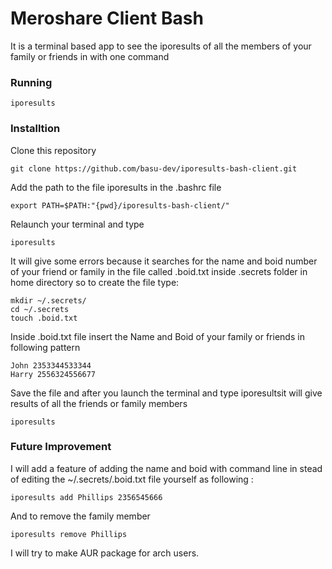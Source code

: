 # Meroshare Client Bash
It is a terminal based app to see the iporesults of all the members of your family or friends in with one command

### Running
```
iporesults
```

### Installtion
Clone this repository
```
git clone https://github.com/basu-dev/iporesults-bash-client.git

```
Add the path to the file iporesults in the .bashrc file

```
export PATH=$PATH:"{pwd}/iporesults-bash-client/"
```

Relaunch your terminal and type 
```
iporesults
```

It will give some errors because it searches for the name and boid number of your friend or family in the file called .boid.txt inside .secrets folder in home directory so to create the file type:

```
mkdir ~/.secrets/
cd ~/.secrets
touch .boid.txt
```
Inside .boid.txt file insert the Name and Boid of your family or 
friends in following pattern
```
John 2353344533344
Harry 2556324556677
```
Save the file and after you launch the terminal and type iporesultsit will give results of all the friends or family members 
```
iporesults
```

### Future Improvement
I will add a feature of adding the name and boid with command line in stead of editing the ~/.secrets/.boid.txt file yourself as following :
```
iporesults add Phillips 2356545666
```
And to remove the family member
```
iporesults remove Phillips
```

I will try to make AUR package for arch users.


